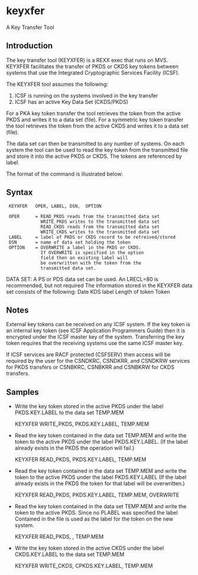 # keyxfer                                                                       

A Key Transfer Tool                                 

## Introduction

The key transfer tool (KEYXFER) is a REXX exec that runs on MVS. KEYXFER facilitates the transfer of PKDS or CKDS key tokens between systems that use the Integrated Cryptographic Services Facility (ICSF).        

The KEYXFER tool assumes the following:
1.  ICSF is running on the systems involved in the key transfer        
2.  ICSF has an active Key Data Set (CKDS/PKDS)                           

For a PKA key token transfer the tool retrieves the token from the active PKDS and writes it to a data set (file).  For a symmetric key token transfer the tool retrieves the token from the active CKDS and writes it to a data set (file). 

The data set can then be transmitted to any number of systems.  On each system the tool can be used to read the key token from the transmitted file and store it into the active PKDS or CKDS.  The tokens are referenced by label.                               

The format of the command is illustrated below:

## Syntax

     KEYXFER   OPER, LABEL, DSN,  OPTION

     OPER      = READ_PKDS reads from the transmitted data set
                 WRITE_PKDS writes to the transmitted data set
                 READ_CKDS reads from the transmitted data set
                 WRITE_CKDS writes to the transmitted data set
     LABEL     = label of PKDS or CKDS record to be retreived/stored
     DSN       = name of data set holding the token
     OPTION    = OVERWRITE a label in the PKDS or CKDS.
                 If OVERWRITE is specified in the option 
                 field then an existing label will
                 be overwritten with the token from the
                 transmitted data set.                                        

 DATA SET:      A PS or PDS data set can be used.
                An LRECL=80 is recommended, but not required
                The information stored in the KEYXFER data set
                consists of the following:
                  Date
                  KDS label
                  Length of token
                  Token

## Notes

External key tokens can be received on any ICSF system.  If the key token is an internal key token (see ICSF Application Programmers Guide) then it is encrypted under the ICSF master key of the system.  Transferring the key token requires that the receiving systems use the same ICSF master key.

If ICSF services are RACF protected (CSFSERV) then access will be required by the user for the CSNDKRC, CSNDKRR, and CSNDKRW services for PKDS transfers or CSNBKRC, CSNBKRR and CSNBKRW for CKDS transfers.


## Samples

* Write the key token stored in the active PKDS under the label PKDS.KEY.LABEL to the data set  TEMP.MEM

    KEYXFER WRITE_PKDS, PKDS.KEY.LABEL, TEMP.MEM

* Read the key token contained in the data set TEMP.MEM and write the token to the active PKDS under the label PKDS.KEY.LABEL. (If the label already exists in the PKDS the operation will fail.)

    KEYXFER READ_PKDS,  PKDS.KEY.LABEL, TEMP.MEM

* Read the key token contained in the data set TEMP.MEM and write the token to the active PKDS under the label PKDS.KEY.LABEL (If the label already exists in the PKDS the token for that label will be overwritten.)

    KEYXFER READ_PKDS, PKDS.KEY.LABEL, TEMP.MEM, OVERWRITE 

* Read the key token contained in the data set TEMP.MEM and write the token to the active PKDS.  Since no PLABEL was specified the label Contained in the file is used as the label for the token on the new system.

    KEYXFER READ_PKDS, , TEMP.MEM

* Write the key token stored in the active CKDS under the label CKDS.KEY.LABEL to the data set TEMP.MEM

    KEYXFER WRITE_CKDS, CPKDS.KEY.LABEL, TEMP.MEM
